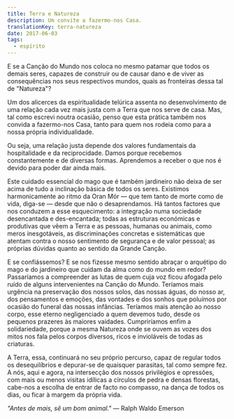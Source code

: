 ```yaml
---
title: Terra e Natureza
description: Um convite a fazermo-nos Casa.
translationKey: terra-natureza
date: 2017-06-03
tags:
  - espírito
---
```


E se a Canção do Mundo nos coloca no mesmo patamar que todos os demais seres, capazes de construir ou de causar dano e de viver as consequências nos seus respectivos mundos, quais as fronteiras dessa tal de "Natureza"?

Um dos alicerces da espiritualidade telúrica assenta no desenvolvimento de uma relação cada vez mais justa com a Terra que nos serve de casa. Mas, tal como escrevi noutra ocasião, penso que esta prática também nos convida a fazermo-nos Casa, tanto para quem nos rodeia como para a nossa própria individualidade.

Ou seja, uma relação justa depende dos valores fundamentais da hospitalidade e da reciprocidade. Damos porque recebemos constantemente e de diversas formas. Aprendemos a receber o que nos é devido para poder dar ainda mais.

Este cuidado essencial do mago que é também jardineiro não deixa de ser acima de tudo a inclinação básica de todos os seres. Existimos harmonicamente ao ritmo da Oran Mór — que tem tanto de morte como de vida, diga-se — desde que não o desaprendamos. Há tantos factores que nos conduzem a esse esquecimento: a integração numa sociedade desencantada e des-encantada; todas as estruturas económicas e produtivas que vêem a Terra e as pessoas, humanas ou animais, como meros inesgotáveis, as discriminações concretas e sistemáticas que atentam contra o nosso sentimento de segurança e de valor pessoal; as próprias dúvidas quanto ao sentido da Grande Canção.

E se confiássemos? E se nos fizesse mesmo sentido abraçar o arquétipo do mago e do jardineiro que cuidam da alma como do mundo em redor? Passaríamos a compreender as lutas de quem cuja voz ficou afogada pelo ruído de alguns intervenientes na Canção do Mundo. Teríamos mais urgência na preservação dos nossos solos, das nossas águas, do nosso ar, dos pensamentos e emoções, das vontades e dos sonhos que poluímos por ocasião do funeral das nossas infâncias. Teríamos mais atenção ao nosso corpo, esse eterno negligenciado a quem devemos tudo, desde os pequenos prazeres às maiores vaidades. Cumpriríamos enfim a solidariedade, porque a mesma Natureza onde se ouvem as vozes dos mitos nos fala pelos corpos diversos, ricos e invioláveis de todas as criaturas.

A Terra, essa, continuará no seu próprio percurso, capaz de regular todos os desequilíbrios e depurar-se de quaisquer parasitas, tal como sempre fez. A nós, aqui e agora, na intersecção dos nossos privilégios e opressões, com mais ou menos visitas idílicas a círculos de pedra e densas florestas, cabe-nos a escolha de entrar de facto no compasso, na dança de todos os dias, ou ficar à margem da própria vida.

*"Antes de mais, sê um bom animal."*
— Ralph Waldo Emerson
